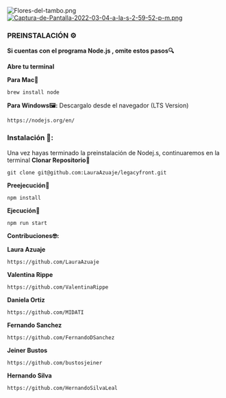 ![Flores-del-tambo.png](https://i.postimg.cc/zGtPpTfM/Flores-del-tambo.png)
 [![Captura-de-Pantalla-2022-03-04-a-la-s-2-59-52-p-m.png](https://i.postimg.cc/fTgjGn3b/Captura-de-Pantalla-2022-03-04-a-la-s-2-59-52-p-m.png)](https://postimg.cc/fJm9dPf4)

### PREINSTALACIÓN ⚙️
**Si cuentas con el programa Node.js , omite estos pasos🔍**

**Abre tu terminal**

**Para Mac🍏**
 ```
brew install node 
```
**Para Windows🖼:**
Descargalo desde el navegador (LTS Version)
 ```
https://nodejs.org/en/
```
### Instalación 🔧:

Una vez hayas terminado la preinstalación de Nodej.s, continuaremos en la terminal
**Clonar Repositorio🧲**
```
git clone git@github.com:LauraAzuaje/legacyfront.git
```
**Preejecución💺**
```
npm install
```
**Ejecución🚀**

```
npm run start
```

**Contribuciones🤓:**

**Laura Azuaje**
```
https://github.com/LauraAzuaje
```
**Valentina Rippe**
```
https://github.com/ValentinaRippe
```
**Daniela Ortiz**
```
https://github.com/MIDATI
```
**Fernando Sanchez**
 ```
 https://github.com/FernandoDSanchez
 ```
 **Jeiner Bustos**
 ````
 https://github.com/bustosjeiner
 ````
 **Hernando Silva**
 ```
 https://github.com/HernandoSilvaLeal
